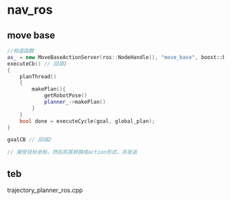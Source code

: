 # nav_ros
## move base

```c++
//构造函数
as_ = new MoveBaseActionServer(ros::NodeHandle(), "move_base", boost::bind(&MoveBase::executeCb, this, _1), false);
executeCb() // 回调1
{  
    planThread() 
    {
        makePlan(){    
            getRobotPose()
            planner_->makePlan()
        }
    }
    bool done = executeCycle(goal, global_plan);
}

goalCB // 回调2

// 接受目标坐标，然后将其转换成action形式，并发送
```

## teb
trajectory_planner_ros.cpp